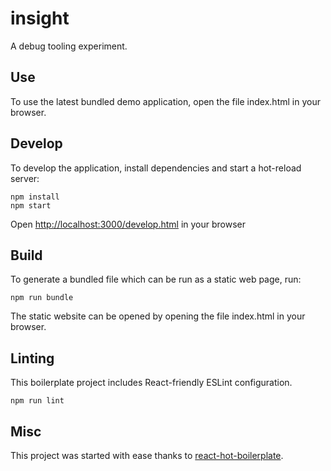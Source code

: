 insight
=====================

A debug tooling experiment.


## Use

To use the latest bundled demo application, open the file index.html in your browser.


## Develop

To develop the application, install dependencies and start a hot-reload server:

```
npm install
npm start
```

Open [http://localhost:3000/develop.html](http://localhost:3000/develop.html) in your browser


## Build

To generate a bundled file which can be run as a static web page, run:

```
npm run bundle
```

The static website can be opened by opening the file index.html in your browser.


## Linting

This boilerplate project includes React-friendly ESLint configuration.

```
npm run lint
```

## Misc

This project was started with ease thanks to [react-hot-boilerplate](https://github.com/gaearon/react-hot-boilerplate).
